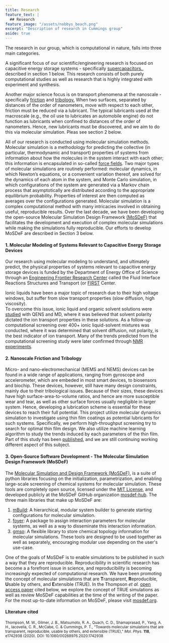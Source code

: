 ```yaml
---
title: Research
feature_text: |
  ## Research
feature_image: "/assets/nobbys_beach.png"
excerpt: "Description of research in Cummings group"
aside: true
---
```


The research in our group, which is computational in nature, falls into three main categories.

A significant focus of our scientific/engineering research is focused on capacitive energy storage systems - specifically [supercapacitors.](https://en.wikipedia.org/wiki/Supercapacitor "supercapacitors."), described in section 1 below. This research consists of both purely computational studies as well as research that is highly integrated with experiment and synthesis. 

Another major science focus is on transport phenomena at the nanoscale - specifically [friction](https://en.wikipedia.org/wiki/Friction "friction") and [tribology.](https://en.wikipedia.org/wiki/Tribology "tribology.") When two surfaces, separated by distances of the order of nanometers, move with respect to each other, friction must be reduced via a lubricant. The typical lubricants used at the macroscale (e.g., the oil use to lubricates an automobile engine) do not function as lubricants when confined to distances of the order of nanometers. Hence, new lubricants must be discovered, and we aim to do this via molecular simulation. Pleas see section 2 below. 

All of our research is conducted using molecular simulation methods. Molecular simulation is a methodology for predicting the collective (in particular, thermodynamic and transport) properties of systems from information about how the molecules in the system interact with each other; this information is encapsulated in so-called [force fields](https://en.wikipedia.org/wiki/Force_field_(chemistry) "force fields"). Two major types of molecular simulations are routinely performed: molecular dynamics, in which Newton’s equations, or a convenient variation thereof, are solved for the dynamics of each atom in the system, and Monte Carlo simulation, in which configurations of the system are generated via a Markov chain process that asymptotically are distributed according to the appropriate equilibrium probability. Properties of interest are then computed as averages over the configurations generated. Molecular simulation is a complex computational method with many intricacies involved in obtaining useful, reproducible results. Over the last decade, we have been developing the open-source Molecular Simulation Design Framework [(MoSDeF)](https://mosdef.orf "(MoSDeF)") that facilitates the development and execution of complex molecular simulations while making the simulations fully reproducible. Our efforts to develop MoSDeF are described in Section 3 below.

#### 1. Molecular Modeling of Systems Relevant to Capacitive Energy Storage Devices
Our research using molecular modeling to understand, and ultimately predict, the physical properties of systems relevant to capacitive energy storage devices is funded by the Department of Energy Office of Science through an [Engineering Frontier Research Center](https://www.energyfrontier.us "Energy Frontier Research Center") called the Fluid Interface Reactions Structures and Transport (or [FIRST](https://web.ornl.gov/sci/first/ "FIRST") Center.

Ionic liquids have been a major topic of research due to their high voltage windows, but suffer from slow transport properties (slow diffusion, high viscosity).  
To overcome this issue, ionic liquid and organic solvent solutions were [studied](https://pubs.acs.org/doi/abs/10.1021/acs.jpclett.6b02587) with QENS and MD, where it was believed that solvent polarity dictated the ion transport properties in these solutions.
As a follow-up computational screening over 400+ ionic liquid-solvent mixtures was conducted, where it was determined that solvent diffusion, not polarity, is the best indicator of ion transport.
Many of the trends predicted from the computational screening study were later confirmed through [NMR experiments](https://pubs.acs.org/doi/abs/10.1021/acs.jpcb.0c07582).

#### 2. Nanoscale Friction and Tribology
Micro- and nano-electromechanical (MEMS and NEMS) devices can be found in a wide range of applications, ranging from gyroscope and accelerometer, which are embeded in most smart devices, to biosensors and biochip. 
These devices, however, still have many design constraints, mainly due to their tribological issues. 
Because of their sizes, these devices have high surface-area-to-volume ratios, and hence are more susceptible wear and tear, as well as other surface forces usually negligible in larger system. 
Hence, developing a lubrication scheme is essential for these devices to reach their full potential.
This project utilize molecular dynamics simulation to investigate using thin film coatings as potential lubricants for such systems. 
Specifically, we perform high-throughput screening try to search for optimal thin film design. 
We also utilize machine learning algorithm to study the trends induced by each parameters of the thin film. 
Part of this study has been [published](https://pubs.acs.org/doi/abs/10.1021/acs.jctc.9b01183),  and we are still continuing working different aspect of this subject. 

#### 3. Open-Source Software Development - The Molecular Simulation Design Framework (MoSDeF)
The [Molecular Simulation and Design Framework (MoSDeF)](https://mosdef.org), is a suite of python libraries focusing on the initialization, parametrization, and enabling large-scale screening of chemical systems for molecular simulation.
These tools are completely open source, licensed under the [MIT License](https://opensource.org/licenses/MIT), and developed publicly at the MoSDeF GitHub organization [mosdef-hub](https://github.com/mosdef-hub).
The three main libraries that make up MoSDeF are:
  1. [mBuild](https://mbuild.mosdef.org): A hierarchical, modular system builder to generate starting configurations for molecular simulation.
  2. [foyer](https://foyer.mosdef.org): A package to assign interaction parameters for molecular systems, as well as a way to disseminate this interaction information.
  3. [gmso](https://gmso.mosdef.org): A flexible library to store chemical topology information for molecular simulations.
These tools are designed to be used together as well as separately, encouraging modular use depending on the user's use-case.

One of the goals of MoSDeF is to enable simulations to be published in such a way that they are reproducible. Reproducibility in scientific research has become a a forefront issue in science, and reproducibility is becoming increasingly expected of computational research. We have been promoting the concept of molecular simulations that are <b>T</b>ransparent, <b>R</b>eproducible, <b>U</b>sable by others, and <b>E</b>xtensible (TRUE). In the Thompson <i>et al.</i> [open access paper](https://www.tandfonline.com/doi/epub/10.1080/00268976.2020.1742938?needAccess=true "open access paper") cited below, we explore the concept of TRUE simulations as well as review MoSDeF capabilities at the time of the writing of the paper. For the most up-to-date information on MoSDeF, please visit [mosdef.org](https://mosdef.org "mosdef.org").

#### LIterature cited
<small>Thompson, M. W., Gilmer, J. B., Matsumoto, R. A., Quach, C. D., Shamaprasad, P., Yang, A. H., Iacovella, C. R., McCabe, C. & Cummings, P. T., "Towards molecular simulations that are transparent, reproducible, usable by others, and extensible (TRUE)," <i>Mol. Phys.</i> <b>118</b>, e1742938 (2020). DOI: 10.1080/00268976.2020.1742938<small>
